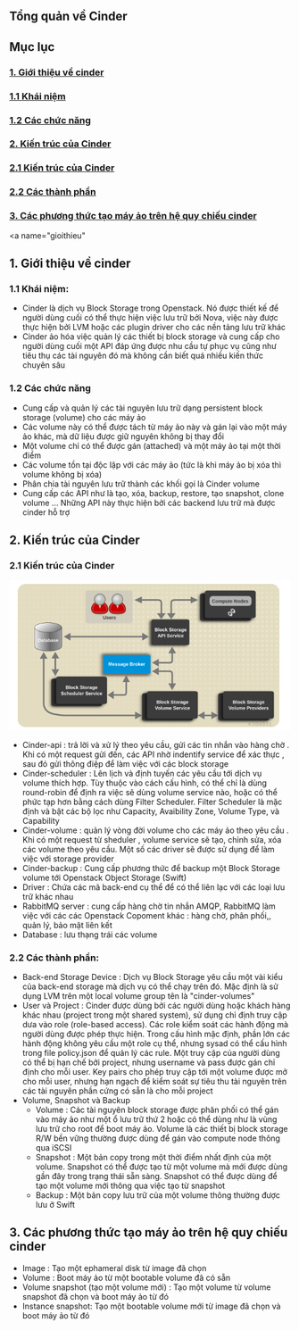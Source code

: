 ## Tổng quản về Cinder

## Mục lục

### [1. Giới thiệu về cinder](#gioithieu)<br>
### [1.1 Khái niệm](#khainiem)<br>
### [1.2 Các chức năng](#chucnang)<br>
### [2. Kiến trúc của Cinder](#kientruc)<br>
### [2.1 Kiến trúc của Cinder](kientruc1)<br>
### [2.2 Các thành phần](#thanhphan)<br>
### [3. Các phương thức tạo máy ảo trên hệ quy chiếu cinder](#phuongthuc)<br>
<a name="gioithieu"</a>
## 1. Giới thiệu về cinder

<a name="khainiem"></a>
### 1.1 Khái niệm:

- Cinder là dịch vụ Block Storage trong Openstack. Nó được thiết kế để người dùng cuối có thể thực hiện việc lưu trữ bởi Nova, việc này được thực hiện bởi LVM hoặc các plugin driver cho các nền tảng lưu trữ khác
- Cinder ảo hóa việc quản lý các thiết bị block storage và cung cấp cho người dùng cuối một API đáp ứng được nhu cầu tự phục vụ cũng như tiêu thụ các tài nguyên đó mà không cần biết quá nhiều kiến thức chuyên sâu

<a name="chucnang"></a>
### 1.2 Các chức năng

- Cung cấp và quản lý các tài nguyên lưu trữ dạng persistent block storage (volume) cho các máy ảo
- Các volume này có thể được tách từ máy ảo này và gán lại vào một máy ảo khác, mà dữ liệu được giữ nguyên không bị thay đổi
- Một volume chỉ có thể được gán (attached) và một máy ảo tại một thời điểm 
- Các volume tồn tại độc lập với các máy ảo (tức là khi máy ảo bị xóa thì volume không bị xóa)
- Phân chia tài nguyên lưu trữ thành các khối gọi là Cinder volume
- Cung cấp các API như là tạo, xóa, backup, restore, tạo snapshot, clone volume ... Những API này thực hiện bởi các backend lưu trữ mà được cinder hỗ trợ

<a name="kientruc"></a>
## 2. Kiến trúc của Cinder

<a name="kientruc1"></a>
### 2.1 Kiến trúc của Cinder

![](./images/1.png)

- Cinder-api : trả lời và xử lý theo yêu cầu, gửi các tin nhắn vào hàng chờ . Khi có một request gửi đến, các API nhờ indentify service để xác thực , sau đó gửi thông điệp để làm việc với các block storage
- Cinder-scheduler : Lên lịch và định tuyến các yêu cầu tới dịch vụ volume thích hợp. Tùy thuộc vào cách cấu hình, có thể chỉ là dùng round-robin để định ra việc sẽ dùng volume service nào, hoặc có thể phức tạp hơn bằng cách dùng Filter Scheduler. Filter Scheduler là mặc định và bật các bộ lọc như Capacity, Avaibility Zone, Volume Type, và Capability
- Cinder-volume : quản lý vòng đời volume cho các máy ảo theo yêu cầu . Khi có một request từ sheduler , volume service sẽ tạo, chỉnh sửa, xóa các volume theo yêu cầu. Một số các driver sẽ được sử dụng để làm việc với storage provider
- Cinder-backup : Cung cấp phương thức để backup một Block Storage volume tới Openstack Object Storage (Swift)
- Driver : Chứa các mã back-end cụ thể để có thể liên lạc với các loại lưu trữ khác nhau
- RabbitMQ server : cung cấp hàng chờ tin nhắn AMQP, RabbitMQ làm việc với các các Openstack Copoment khác : hàng chờ, phân phối,, quản lý, bảo mật liên kết
- Database : lưu thạng trái các volume

<a name="thanhphan"></a>
### 2.2 Các thành phần:

- Back-end Storage Device : Dịch vụ Block Storage yêu cầu một vài kiểu của back-end storage mà dịch vụ có thể chạy trên đó. Mặc định là sử dụng LVM trên một local volume group tên là "cinder-volumes"
- User và Project : Cinder được dùng bởi các người dùng hoặc khách hàng khác nhau (project trong một shared system), sử dụng chỉ định truy cập dưa vào role (role-based access). Các role kiểm soát các hành động mà người dùng được phép thực hiện. Trong cấu hình mặc định, phần lớn các hành động không yêu cầu một role cụ thể, nhưng sysad có thể cấu hình trong file policy.json để quản lý các rule. Một truy cập của người dùng có thể bị hạn chế bởi project, nhưng username và pass được gán chỉ định cho mỗi user. Key pairs cho phép truy cập tới một volume được mở cho mỗi user, nhưng hạn ngạch để kiểm soát sự tiêu thu tài nguyên trên các tài nguyên phần cứng có sẵn là cho mỗi project
- Volume, Snapshot và Backup
  - Volume : Các tài nguyên block storage được phân phối có thể gán vào máy ảo như một ổ lưu trữ thứ 2 hoặc có thể dùng như là vùng lưu trữ cho root để boot máy ảo. Volume là các thiết bị block storage R/W bền vững thường được dùng để gán vào compute node thông qua iSCSI
  - Snapshot : Một bản copy trong một thời điểm nhất định của một volume. Snapshot có thể được tạo từ một volume mà mới được dùng gần đây trong trạng thái sẵn sàng. Snapshot có thể được dùng để tạo một volume mới thông qua việc tạo từ snapshot
  - Backup : Một bản copy lưu trữ của một volume thông thường được lưu ở Swift
  
<a name="phuongthuc"></a>
## 3. Các phương thức tạo máy ảo trên hệ quy chiếu cinder

- Image : Tạo một ephameral disk từ image đã chọn
- Volume : Boot máy ảo từ một bootable volume đã có sẵn
- Volume snapshot (tạo một volume mới) : Tạo một volume từ volume snapshot đã chọn và boot máy ảo từ đó
- Instance snapshot: Tạo một bootable volume mới từ image đã chọn và boot máy ảo từ đó
